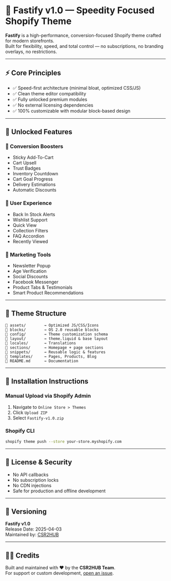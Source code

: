 
# 🚀 Fastify v1.0 — Speedity Focused Shopify Theme

**Fastify** is a high-performance, conversion-focused Shopify theme crafted for modern storefronts.  
Built for flexibility, speed, and total control — no subscriptions, no branding overlays, no restrictions.

---

## ⚡ Core Principles

- ✅ Speed-first architecture (minimal bloat, optimized CSS/JS)
- ✅ Clean theme editor compatibility
- ✅ Fully unlocked premium modules
- ✅ No external licensing dependencies
- ✅ 100% customizable with modular block-based design

---

## 🌟 Unlocked Features

### 🎯 Conversion Boosters
- Sticky Add-To-Cart
- Cart Upsell
- Trust Badges
- Inventory Countdown
- Cart Goal Progress
- Delivery Estimations
- Automatic Discounts

### 🧠 User Experience
- Back In Stock Alerts
- Wishlist Support
- Quick View
- Collection Filters
- FAQ Accordion
- Recently Viewed

### 📣 Marketing Tools
- Newsletter Popup
- Age Verification
- Social Discounts
- Facebook Messenger
- Product Tabs & Testimonials
- Smart Product Recommendations

---

## 🧱 Theme Structure

```
📁 assets/        → Optimized JS/CSS/Icons
📁 blocks/        → OS 2.0 reusable blocks
📁 config/        → Theme customization schema
📁 layout/        → theme.liquid & base layout
📁 locales/       → Translations
📁 sections/      → Homepage + page sections
📁 snippets/      → Reusable logic & features
📁 templates/     → Pages, Products, Blog
📄 README.md      → Documentation
```

---

## 🚀 Installation Instructions

### Manual Upload via Shopify Admin
1. Navigate to `Online Store > Themes`
2. Click `Upload ZIP`
3. Select `Fastify-v1.0.zip`

### Shopify CLI
```bash
shopify theme push --store your-store.myshopify.com
```

---

## 🔐 License & Security

- No API callbacks
- No subscription locks
- No CDN injections
- Safe for production and offline development

---

## 🔄 Versioning

**Fastify v1.0**  
Release Date: 2025-04-03  
Maintained by: [CSR2HUB](https://github.com/CSR2HUB)

---

## 🧑‍💻 Credits

Built and maintained with ❤️ by the **CSR2HUB Team**.  
For support or custom development, [open an issue](https://github.com/CSR2HUB/Fastify/issues).

